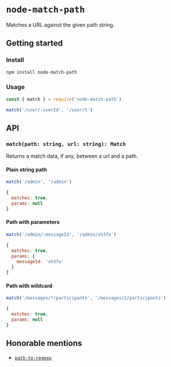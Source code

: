 # `node-match-path`

Matches a URL against the given path string.

## Getting started

### Install

```bash
npm install node-match-path
```

### Usage

```js
const { match } = require('node-match-path')

match('/user/:userId', '/user/5')
```

## API

### `match(path: string, url: string): Match`

Returns a match data, if any, between a url and a path.

#### Plain string path

```js
match('/admin', '/admin')

{
  matches: true,
  params: null
}
```

#### Path with parameters

```js
match('/admin/:messageId', '/admin/sh3fe')

{
  matches: true,
  params: {
    messageId: 'sh3fe'
  }
}
```

#### Path with wildcard

```js
match('/messages/*/participants', '/messages/2/participants')

{
  matches: true,
  params: null
}
```

## Honorable mentions

- [`path-to-regexp`](https://github.com/pillarjs/path-to-regexp)
